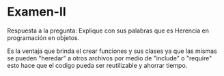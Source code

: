 # Examen-II
Respuesta a la pregunta: Explique con sus palabras que es Herencia en programación en objetos. 

Es la ventaja que brinda el crear funciones y sus clases ya que las mismas se pueden "heredar" a otros archivos por medio de "include" o "require" esto hace que el codigo pueda ser reutilizable y ahorrar tiempo.
